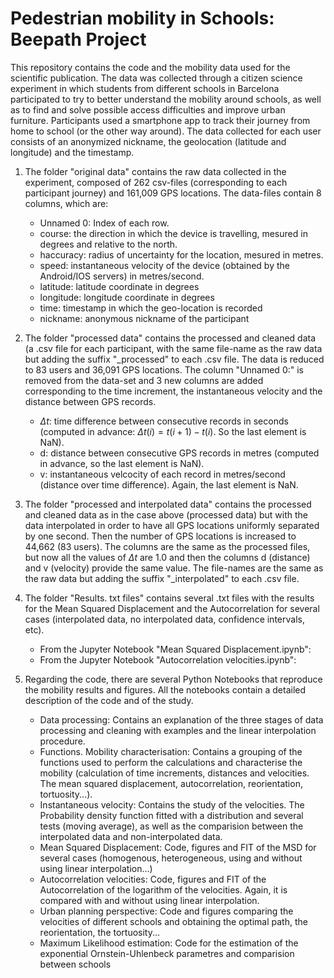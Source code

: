 # Pedestrian mobility in Schools: Beepath Project

This repository contains the code and the mobility data used for the scientific publication. The data was collected through a citizen science experiment in which students from different schools in Barcelona participated to try to better understand the mobility around schools, as well as to find and solve possible access difficulties and improve urban furniture. Participants used a smartphone app to track their journey from home to school (or the other way around). The data collected for each user consists of an anonymized nickname, the geolocation (latitude and longitude) and the timestamp.

1. The folder "original data" contains the raw data collected in the experiment, composed of 262 csv-files (corresponding to each participant journey) and 161,009 GPS locations. The data-files contain 8 columns, which are:

    - Unnamed 0: Index of each row.
    - course: the direction in which the device is travelling, mesured in degrees and relative to the north.
    - haccuracy: radius of uncertainty for the location, mesured in metres.
    - speed: instantaneous velocity of the device (obtained by the Android/IOS servers) in metres/second.
    - latitude: latitude coordinate in degrees
    - longitude: longitude coordinate in degrees
    - time: timestamp in which the geo-location is recorded
    - nickname: anonymous nickname of the participant
    

2. The folder "processed data" contains the processed and cleaned data (a .csv file for each participant, with the same file-name as the raw data but adding the suffix "_processed" to each .csv file. The data is reduced to 83 users and 36,091 GPS locations. The column "Unnamed 0:" is removed from the data-set and 3 new columns are added corresponding to the time increment, the instantaneous velocity and the distance between GPS records.

    - $\Delta t$: time difference between consecutive records in seconds (computed in advance: $\Delta t (i) = t(i+1) - t(i)$. So the last element is NaN).
    - d: distance between consecutive GPS records in metres (computed in advance, so the last element is NaN).
    - v: instantaneous velcocity of each record in metres/second (distance over time difference). Again, the last element is NaN.
    

3. The folder "processed and interpolated data" contains the processed and cleaned data as in the case above (processed data) but with the data interpolated in order to have all GPS locations uniformly separated by one second. Then the number of GPS locations is increased to 44,662 (83 users). The columns are the same as the processed files, but now all the values of $\Delta t$ are 1.0 and then the columns d (distance) and v (velocity) provide the same value. The file-names are the same as the raw data but adding the suffix "_interpolated" to each .csv file.


4. The folder "Results. txt files" contains several .txt files with the results for the Mean Squared Displacement and the Autocorrelation for several cases (interpolated data, no interpolated data, confidence intervals, etc).

    - From the Jupyter Notebook "Mean Squared Displacement.ipynb": 
    - From the Jupyter Notebook "Autocorrelation velocities.ipynb":

5. Regarding the code, there are several Python Notebooks that reproduce the mobility results and figures. All the notebooks contain a detailed description of the code and of the study.

    - Data processing:  Contains an explanation of the three stages of data processing and cleaning with examples and the linear interpolation procedure. 
    - Functions. Mobility characterisation: Contains a grouping of the functions used to perform the calculations and characterise the mobility (calculation of time increments, distances and velocities. The mean squared displacement, autocorrelation, reorientation, tortuosity...).
    - Instantaneous velocity: Contains the study of the velocities. The Probability density function fitted with a distribution and several tests (moving average), as well as the comparision between the interpolated data and non-interpolated data. 
    - Mean Squared Displacement: Code, figures and FIT of the MSD for several cases (homogenous, heterogeneous, using and without using linear interpolation...)
    - Autocorrelation velocities: Code, figures and FIT of the Autocorrelation of the logarithm of the velocities. Again, it is compared with and without using linear interpolation.
    - Urban planning perspective: Code and figures comparing the velocities of different schools and obtaining the optimal path, the reorientation, the tortuosity...
    - Maximum Likelihood estimation: Code for the estimation of the exponential Ornstein-Uhlenbeck parametres and comparision between schools
